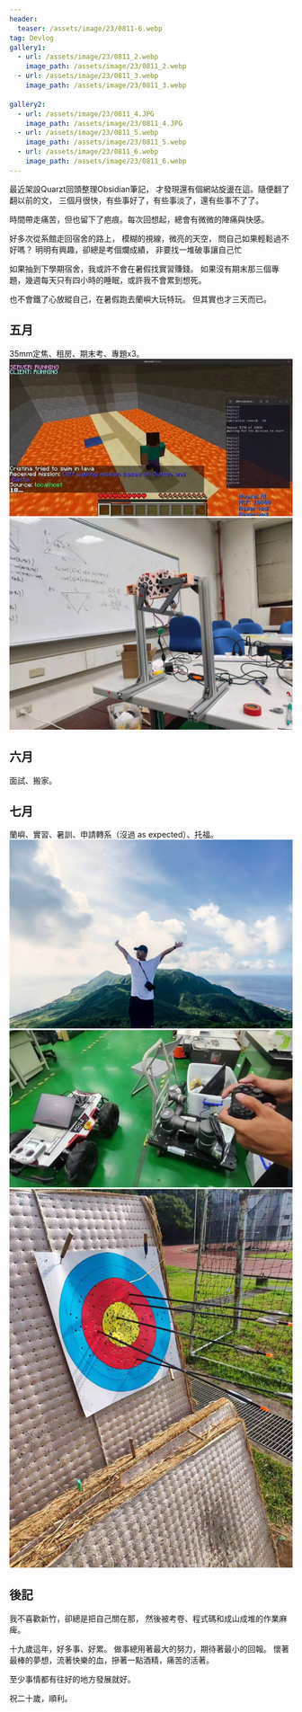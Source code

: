 ```yaml
---
header:
  teaser: /assets/image/23/0811-6.webp
tag: Devlog
gallery1:
  - url: /assets/image/23/0811_2.webp
    image_path: /assets/image/23/0811_2.webp
  - url: /assets/image/23/0811_3.webp
    image_path: /assets/image/23/0811_3.webp

gallery2:
  - url: /assets/image/23/0811_4.JPG
    image_path: /assets/image/23/0811_4.JPG
  - url: /assets/image/23/0811_5.webp
    image_path: /assets/image/23/0811_5.webp
  - url: /assets/image/23/0811_6.webp
    image_path: /assets/image/23/0811_6.webp
---
```

最近架設Quarzt回頭整理Obsidian筆記，
才發現還有個網站旋盪在這。隨便翻了翻以前的文，
三個月很快，有些事好了，有些事淡了，還有些事不了了。

時間帶走痛苦，但也留下了疤痕。每次回想起，總會有微微的陣痛與快感。

好多次從系館走回宿舍的路上，
模糊的視線，微亮的天空，
問自己如果輕鬆過不好嗎？
明明有興趣，卻總是考個爛成績，
非要找一堆破事讓自己忙  

如果抽到下學期宿舍，我或許不會在暑假找實習賺錢。
如果沒有期末那三個專題，幾週每天只有四小時的睡眠，或許我不會累到想死。

也不會鐵了心放縱自己，在暑假跑去蘭嶼大玩特玩。
但其實也才三天而已。

## 五月

35mm定焦、租房、期末考、專題x3。
![1](/assets/image/23/0811-2.webp)
![1](/assets/image/23/0811-3.webp)

## 六月

面試、搬家。

## 七月

蘭嶼、實習、暑訓、申請轉系（沒過 as expected）、托福。
![1](/assets/image/23/0811-4.webp)
![1](/assets/image/23/0811-5.webp)
![1](/assets/image/23/0811-6.webp)

## 後記

我不喜歡新竹，卻總是把自己關在那，
然後被考卷、程式碼和成山成堆的作業麻痺。

十九歲這年，好多事、好累。
做事總用著最大的努力，期待著最小的回報。
懷著最棒的夢想，流著快樂的血，摻著一點酒精，痛苦的活著。

至少事情都有往好的地方發展就好。  

祝二十歲，順利。
